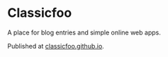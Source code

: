 # Classicfoo

A place for blog entries and simple online web apps.

Published at [classicfoo.github.io](http://classicfoo.github.io).</p>
